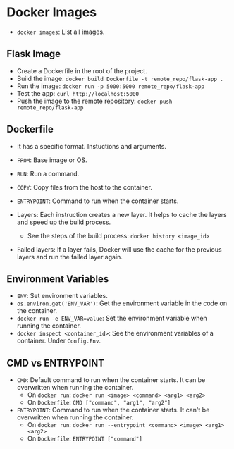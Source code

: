 # Docker Images

- `docker images`: List all images.

## Flask Image

- Create a Dockerfile in the root of the project.
- Build the image: `docker build Dockerfile -t remote_repo/flask-app .`
- Run the image: `docker run -p 5000:5000 remote_repo/flask-app`
- Test the app: `curl http://localhost:5000`
- Push the image to the remote repository: `docker push remote_repo/flask-app`

## Dockerfile

- It has a specific format. Instuctions and arguments.
- `FROM`: Base image or OS.
- `RUN`: Run a command.
- `COPY`: Copy files from the host to the container.
- `ENTRYPOINT`: Command to run when the container starts.

- Layers: Each instruction creates a new layer. It helps to cache the layers and speed up the build process.

  - See the steps of the build process: `docker history <image_id>`

- Failed layers: If a layer fails, Docker will use the cache for the previous layers and run the failed layer again.

## Environment Variables

- `ENV`: Set environment variables.
- `os.environ.get('ENV_VAR')`: Get the environment variable in the code on the container.
- `docker run -e ENV_VAR=value`: Set the environment variable when running the container.
- `docker inspect <container_id>`: See the environment variables of a container. Under `Config.Env`.

## CMD vs ENTRYPOINT

- `CMD`: Default command to run when the container starts. It can be overwritten when running the container.
  - On `docker run`: `docker run <image> <command> <arg1> <arg2>`
  - On `Dockerfile`: `CMD ["command", "arg1", "arg2"]`
- `ENTRYPOINT`: Command to run when the container starts. It can't be overwritten when running the container.
  - On `docker run`: `docker run --entrypoint <command> <image> <arg1> <arg2>`
  - On `Dockerfile`: `ENTRYPOINT ["command"]`
